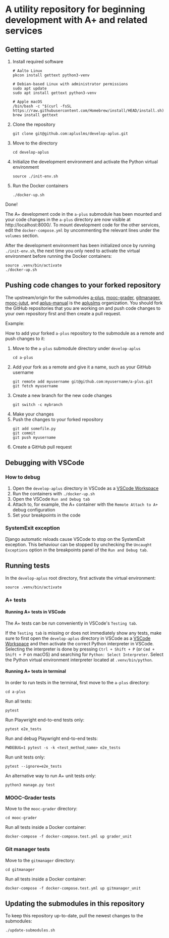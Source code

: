 # A utility repository for beginning development with A+ and related services

## Getting started

1. Install required software
    ```
    # Aalto Linux
    pkcon install gettext python3-venv

    # Debian-based Linux with administrator permissions
    sudo apt update
    sudo apt install gettext python3-venv

    # Apple macOS
    /bin/bash -c "$(curl -fsSL https://raw.githubusercontent.com/Homebrew/install/HEAD/install.sh)"
    brew install gettext
    ```
2. Clone the repository
    ```
    git clone git@github.com:apluslms/develop-aplus.git
    ```
3. Move to the directory
    ```
    cd develop-aplus
    ```
4. Initialize the development environment and activate the Python virtual environment
    ```
    source ./init-env.sh
    ```
5. Run the Docker containers
    ```
    ./docker-up.sh
    ```

Done!

The A+ development code in the `a-plus` submodule has been mounted and your code changes in the `a-plus`
directory are now visible at http://localhost:8000/. To mount development code for the other services, edit the
`docker-compose.yml` by uncommenting the relevant lines under the `volumes` section.

After the development environment has been initialized once by running `./init-env.sh`,
the next time you only need to activate the virtual environment before running the Docker containers:

```
source .venv/bin/activate
./docker-up.sh
```

## Pushing code changes to your forked repository

The upstream/origin for the submodules [a-plus](https://github.com/apluslms/a-plus),
[mooc-grader](https://github.com/apluslms/mooc-grader), [gitmanager](https://github.com/apluslms/gitmanager),
[mooc-jutut](https://github.com/apluslms/mooc-jutut), and [aplus-manual](https://github.com/apluslms/aplus-manual)
is the [apluslms](https://github.com/apluslms) organization. You should fork the GitHub repositories that you are
working on and push code changes to your own repository first and then create a pull request.

Example:

How to add your forked `a-plus` repository to the submodule as a remote and push changes to it:

1. Move to the `a-plus` submodule directory under `develop-aplus`
    ```
    cd a-plus
    ```
2. Add your fork as a remote and give it a name, such as your GitHub username
    ```
    git remote add myusername git@github.com:myusername/a-plus.git
    git fetch myusername
    ```
3. Create a new branch for the new code changes
    ```
    git switch -c mybranch
    ```
4. Make your changes
5. Push the changes to your forked repository
    ```
    git add somefile.py
    git commit
    git push myusername
    ```
6. Create a GitHub pull request

## Debugging with VSCode

### How to debug

1. Open the `develop-aplus` directory in VSCode as a [VSCode Workspace](https://code.visualstudio.com/docs/editor/workspaces)
2. Run the containers with `./docker-up.sh`
3. Open the VSCode `Run and Debug tab`
4. Attach to, for example, the A+ container with the `Remote Attach to A+` debug configuration
5. Set your breakpoints in the code

### SystemExit exception

Django automatic reloads cause VSCode to stop on the SystemExit exception. This behaviour can be stopped by unchecking
the `Uncaught Exceptions` option in the breakpoints panel of the `Run and Debug tab`.

## Running tests

In the `develop-aplus` root directory, first activate the virtual environment:
```
source .venv/bin/activate
```

### A+ tests

#### Running A+ tests in VSCode

The A+ tests can be run conveniently in VSCode's `Testing tab`.

If the `Testing tab` is missing or does not immediately show any tests, make sure to first open the
`develop-aplus` directory in VSCode as a [VSCode Workspace](https://code.visualstudio.com/docs/editor/workspaces)
and then activate the correct Python interpreter in VSCode.
Selecting the interpreter is done by pressing `Ctrl + Shift + P` (or `Cmd + Shift + P` on macOS) and searching for
`Python: Select Interpreter`. Select the Python virtual environment interpreter located at `.venv/bin/python`.

#### Running A+ tests in terminal

In order to run tests in the terminal, first move to the `a-plus` directory:
```
cd a-plus
```

Run all tests:
```
pytest
```

Run Playwright end-to-end tests only:
```
pytest e2e_tests
```

Run and debug Playwright end-to-end tests:
```
PWDEBUG=1 pytest -s -k <test_method_name> e2e_tests
```

Run unit tests only:
```
pytest --ignore=e2e_tests
```

An alternative way to run A+ unit tests only:
```
python3 manage.py test
```


### MOOC-Grader tests

Move to the `mooc-grader` directory:
```
cd mooc-grader
```

Run all tests inside a Docker container:
```
docker-compose -f docker-compose.test.yml up grader_unit
```

### Git manager tests

Move to the `gitmanager` directory:
```
cd gitmanager
```

Run all tests inside a Docker container:
```
docker-compose -f docker-compose.test.yml up gitmanager_unit
```

## Updating the submodules in this repository

To keep this repository up-to-date, pull the newest changes to the submodules:
```
./update-submodules.sh
```
